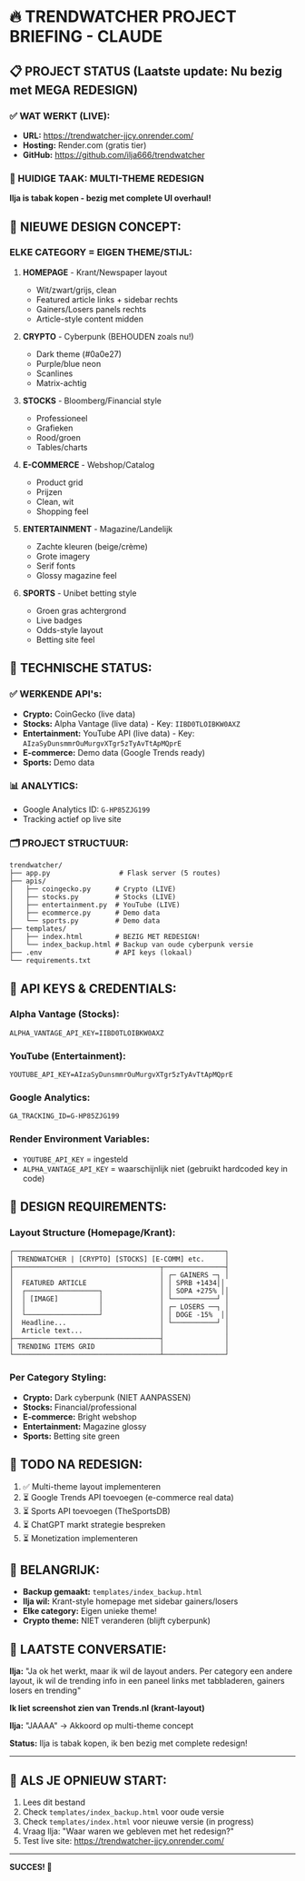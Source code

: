 # 🔥 TRENDWATCHER PROJECT BRIEFING - CLAUDE

## 📋 PROJECT STATUS (Laatste update: Nu bezig met MEGA REDESIGN)

### ✅ WAT WERKT (LIVE):
- **URL:** https://trendwatcher-jjcy.onrender.com/
- **Hosting:** Render.com (gratis tier)
- **GitHub:** https://github.com/ilja666/trendwatcher

### 🎨 HUIDIGE TAAK: MULTI-THEME REDESIGN
**Ilja is tabak kopen - bezig met complete UI overhaul!**

## 🎯 NIEUWE DESIGN CONCEPT:

### **ELKE CATEGORY = EIGEN THEME/STIJL:**

1. **HOMEPAGE** - Krant/Newspaper layout
   - Wit/zwart/grijs, clean
   - Featured article links + sidebar rechts
   - Gainers/Losers panels rechts
   - Article-style content midden

2. **CRYPTO** - Cyberpunk (BEHOUDEN zoals nu!)
   - Dark theme (#0a0e27)
   - Purple/blue neon
   - Scanlines
   - Matrix-achtig

3. **STOCKS** - Bloomberg/Financial style
   - Professioneel
   - Grafieken
   - Rood/groen
   - Tables/charts

4. **E-COMMERCE** - Webshop/Catalog
   - Product grid
   - Prijzen
   - Clean, wit
   - Shopping feel

5. **ENTERTAINMENT** - Magazine/Landelijk
   - Zachte kleuren (beige/crème)
   - Grote imagery
   - Serif fonts
   - Glossy magazine feel

6. **SPORTS** - Unibet betting style
   - Groen gras achtergrond
   - Live badges
   - Odds-style layout
   - Betting site feel

## 🔧 TECHNISCHE STATUS:

### ✅ WERKENDE API's:
- **Crypto:** CoinGecko (live data)
- **Stocks:** Alpha Vantage (live data) - Key: `IIBD0TLOIBKW0AXZ`
- **Entertainment:** YouTube API (live data) - Key: `AIzaSyDunsmmrOuMurgvXTgr5zTyAvTtApMQprE`
- **E-commerce:** Demo data (Google Trends ready)
- **Sports:** Demo data

### 📊 ANALYTICS:
- Google Analytics ID: `G-HP85ZJG199`
- Tracking actief op live site

### 🗂️ PROJECT STRUCTUUR:
```
trendwatcher/
├── app.py                 # Flask server (5 routes)
├── apis/
│   ├── coingecko.py      # Crypto (LIVE)
│   ├── stocks.py         # Stocks (LIVE)
│   ├── entertainment.py  # YouTube (LIVE)
│   ├── ecommerce.py      # Demo data
│   └── sports.py         # Demo data
├── templates/
│   ├── index.html        # BEZIG MET REDESIGN!
│   └── index_backup.html # Backup van oude cyberpunk versie
├── .env                  # API keys (lokaal)
└── requirements.txt
```

## 🔑 API KEYS & CREDENTIALS:

### Alpha Vantage (Stocks):
```
ALPHA_VANTAGE_API_KEY=IIBD0TLOIBKW0AXZ
```

### YouTube (Entertainment):
```
YOUTUBE_API_KEY=AIzaSyDunsmmrOuMurgvXTgr5zTyAvTtApMQprE
```

### Google Analytics:
```
GA_TRACKING_ID=G-HP85ZJG199
```

### Render Environment Variables:
- `YOUTUBE_API_KEY` = ingesteld
- `ALPHA_VANTAGE_API_KEY` = waarschijnlijk niet (gebruikt hardcoded key in code)

## 🎨 DESIGN REQUIREMENTS:

### Layout Structure (Homepage/Krant):
```
┌────────────────────────────────────────────────────┐
│ TRENDWATCHER | [CRYPTO] [STOCKS] [E-COMM] etc.     │
├────────────────────────────────────┬───────────────┤
│                                    │ ┌─ GAINERS ─┐ │
│  FEATURED ARTICLE                  │ │ SPRB +1434││
│  ┌──────────────────┐              │ │ SOPA +275% ││
│  │ [IMAGE]          │              │ └───────────┘ │
│  │                  │              │ ┌─ LOSERS ──┐ │
│  └──────────────────┘              │ │ DOGE -15%  ││
│  Headline...                       │ └───────────┘ │
│  Article text...                   │               │
├────────────────────────────────────┤               │
│ TRENDING ITEMS GRID                │               │
└────────────────────────────────────┴───────────────┘
```

### Per Category Styling:
- **Crypto:** Dark cyberpunk (NIET AANPASSEN)
- **Stocks:** Financial/professional
- **E-commerce:** Bright webshop
- **Entertainment:** Magazine glossy
- **Sports:** Betting site green

## 📝 TODO NA REDESIGN:

1. ✅ Multi-theme layout implementeren
2. ⏳ Google Trends API toevoegen (e-commerce real data)
3. ⏳ Sports API toevoegen (TheSportsDB)
4. ⏳ ChatGPT markt strategie bespreken
5. ⏳ Monetization implementeren

## 🚨 BELANGRIJK:

- **Backup gemaakt:** `templates/index_backup.html`
- **Ilja wil:** Krant-style homepage met sidebar gainers/losers
- **Elke category:** Eigen unieke theme!
- **Crypto theme:** NIET veranderen (blijft cyberpunk)

## 💬 LAATSTE CONVERSATIE:

**Ilja:** "Ja ok het werkt, maar ik wil de layout anders. Per category een andere layout, ik wil de trending info in een paneel links met tabbladeren, gainers losers en trending"

**Ik liet screenshot zien van Trends.nl (krant-layout)**

**Ilja:** "JAAAA" → Akkoord op multi-theme concept

**Status:** Ilja is tabak kopen, ik ben bezig met complete redesign!

---

## 🎯 ALS JE OPNIEUW START:

1. Lees dit bestand
2. Check `templates/index_backup.html` voor oude versie
3. Check `templates/index.html` voor nieuwe versie (in progress)
4. Vraag Ilja: "Waar waren we gebleven met het redesign?"
5. Test live site: https://trendwatcher-jjcy.onrender.com/

---

**SUCCES! 🚀**
